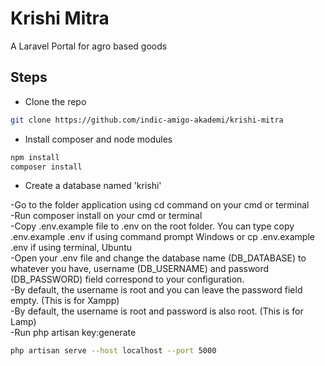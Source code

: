 # Krishi Mitra

A Laravel Portal for agro based goods

## Steps

- Clone the repo

```bash
git clone https://github.com/indic-amigo-akademi/krishi-mitra
```

- Install composer and node modules

```bash
npm install
composer install
```

- Create a database named 'krishi'


-Go to the folder application using cd command on your cmd or terminal  
-Run composer install on your cmd or terminal  
-Copy .env.example file to .env on the root folder. You can type copy .env.example .env if using command prompt Windows or cp .env.example .env if using terminal, Ubuntu  
-Open your .env file and change the database name (DB_DATABASE) to whatever you have, username (DB_USERNAME) and password (DB_PASSWORD) field correspond to your configuration.  
-By default, the username is root and you can leave the password field empty. (This is for Xampp)  
-By default, the username is root and password is also root. (This is for Lamp)  
-Run php artisan key:generate  


```bash
php artisan serve --host localhost --port 5000
```

